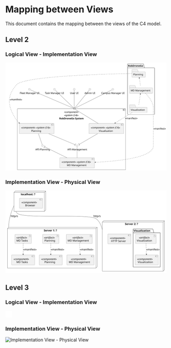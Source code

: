 # Mapping between Views

This document contains the mapping between the views of the C4 model.

## Level 2

### Logical View - Implementation View

![Logical View - Implementation View](./level-2/assets/lv-iv.svg)

### Implementation View - Physical View

![Implementation View - Physical View](./level-2/assets/iv-pv.svg)

## Level 3

### Logical View - Implementation View

![Logical View - Implementation View](./level-3/assets/lv-iv.svg)

### Implementation View - Physical View

![Implementation View - Physical View](./level-3/assets/iv-pv.svg)

